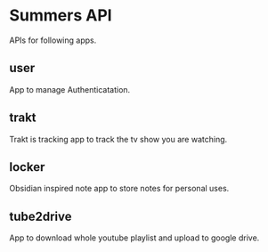 # Summers API

APIs for following apps.

## user

App to manage Authenticatation.

## trakt

Trakt is tracking app to track the tv show you are watching.

## locker

Obsidian inspired note app to store notes for personal uses.

## tube2drive

App to download whole youtube playlist and upload to google drive.
